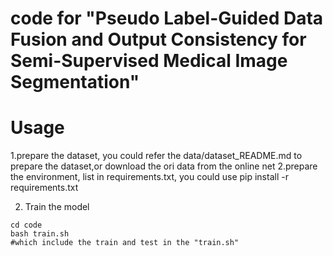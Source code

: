 # code for "Pseudo Label-Guided Data Fusion and Output Consistency for Semi-Supervised Medical Image Segmentation"
# Usage

1.prepare the dataset, you could refer the data/dataset_README.md to prepare the dataset,or download the ori data from the online net
2.prepare the environment, list in requirements.txt, you could use     pip install -r requirements.txt

2. Train the model
```
cd code
bash train.sh
#which include the train and test in the "train.sh"
